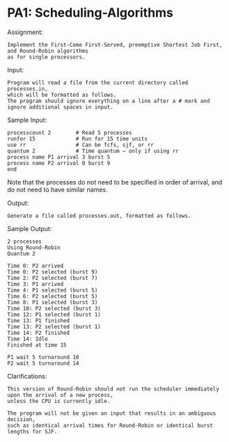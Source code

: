 # PA1: Scheduling-Algorithms

Assignment:

	Implement the First-Come First-Served, preemptive Shortest Job First, and Round-Robin algorithms 
	as for single processors.

Input:

	Program will read a file from the current directory called processes.in,
	which will be formatted as follows.
	The program should ignore everything on a line after a # mark and ignore additional spaces in input.

Sample Input:

	processcount 2        # Read 5 processes
	runfor 15             # Run for 15 time units
	use rr                # Can be fcfs, sjf, or rr
	quantum 2             # Time quantum – only if using rr
	process name P1 arrival 3 burst 5
	process name P2 arrival 0 burst 9
	end
Note that the processes do not need to be specified in order of arrival, and do not need to have similar names.

Output:

	Generate a file called processes.out, formatted as follows.

Sample Output:

	2 processes
	Using Round-Robin
	Quantum 2

	Time 0: P2 arrived
	Time 0: P2 selected (burst 9)
	Time 2: P2 selected (burst 7)
	Time 3: P1 arrived
	Time 4: P1 selected (burst 5)
	Time 6: P2 selected (burst 5)
	Time 8: P1 selected (burst 3)
	Time 10: P2 selected (burst 3)
	Time 12: P1 selected (burst 1)
	Time 13: P1 finished
	Time 13: P2 selected (burst 1)
	Time 14: P2 finished
	Time 14: Idle
	Finished at time 15

	P1 wait 5 turnaround 10
	P2 wait 5 turnaround 14

Clarifications:

	This version of Round-Robin should not run the scheduler immediately upon the arrival of a new process,
	unless the CPU is currently idle.

	The program will not be given an input that results in an ambiguous decision,
	such as identical arrival times for Round-Robin or identical burst lengths for SJF.
